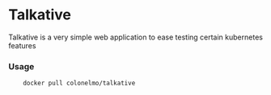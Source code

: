 # Talkative
Talkative is a very simple web application to ease testing certain kubernetes features

### Usage
```
	docker pull colonelmo/talkative
```
